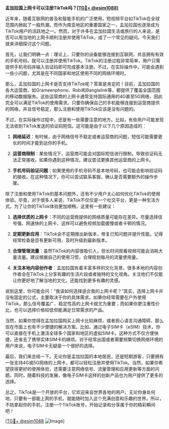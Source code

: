 **孟加拉国上网卡可以注册TikTok吗？[[TG💪+ @esim1088](https://t.me/s/esim1088)]**

近年来，随着互联网的普及和智能手机的广泛使用，短视频平台如TikTok在全球范围内掀起了一股热潮。而作为南亚地区的重要国家之一，孟加拉国也逐渐成为TikTok用户的活跃地之一。然而，对于许多在孟加拉国生活或旅行的人来说，是否可以用当地的上网卡顺利注册并使用TikTok，成了一个常见的疑问。今天我们就来详细探讨这个问题。

首先，让我们明确一点：理论上，只要你的设备能够连接到互联网，并且拥有有效的手机号码，就可以注册并使用TikTok。TikTok的注册过程非常简单，用户只需提供手机号码并输入验证码即可完成基本注册。不过，在实际操作中，可能会遇到一些小问题，尤其是在不同国家和地区使用不同的网络环境时。

那么，孟加拉国的上网卡是否支持TikTok呢？答案是肯定的！目前，孟加拉国的各大运营商，如Grameenphone、Robi和Banglalink等，都提供了覆盖全国范围的移动数据服务。这些运营商的上网卡通常支持国际通用的4G甚至5G网络，因此完全可以满足TikTok的使用需求。只要你确保自己的手机能够连接到运营商提供的网络，并且信号稳定，那么注册和使用TikTok应该是没有问题的。

不过，在实际操作过程中，还是有一些需要注意的地方。比如，有些用户可能发现无法收到TikTok发送的验证码短信。这可能是由于以下几个原因造成的：

1. **网络延迟**：有时候，由于网络信号不稳定或者运营商的问题，短信可能需要更长的时间才能到达你的手机。
   
2. **运营商限制**：某些情况下，运营商可能会对国际短信进行限制，导致验证码无法正常接收。如果你遇到这种情况，建议尝试更换其他运营商的上网卡。

3. **手机号码验证问题**：如果使用的手机号码不是本地号码，也可能会影响验证码的接收。在这种情况下，你可以尝试联系客服，确认是否需要额外的操作步骤。

除了注册和使用TikTok的基本问题外，还有不少用户关心如何优化TikTok的使用体验。毕竟，对于很多人来说，TikTok不仅仅是一个社交平台，更是一种生活方式。为了让你的TikTok体验更加顺畅，这里有一些建议：

1. **选择优质的上网卡**：不同的运营商提供的网络质量可能存在差异。尽量选择信号强、网速快的上网卡，这样可以避免视频加载缓慢或者卡顿的情况。

2. **定期更新应用**：TikTok会不定期推出新版本，修复已知问题并提升性能。记得经常检查是否有更新可用，及时升级到最新版本。

3. **合理管理流量**：虽然TikTok的内容很吸引人，但长时间观看视频可能会消耗大量流量。建议根据自己的使用习惯，合理规划每月的流量使用量。

4. **关注本地内容创作者**：孟加拉国有着丰富多样的文化背景，很多本地的内容创作者会在TikTok上分享有趣的生活片段或者独特的文化视角。关注他们不仅能让你更好地了解当地的文化，还能找到更多有趣的灵感。

说到这里，你可能会问：“我该如何选择适合我的上网卡呢？”其实，选择上网卡并没有固定的公式，主要取决于你的具体需求。如果你经常需要在户外使用TikTok，那么信号覆盖广、稳定性高的上网卡就尤为重要；而如果你更注重性价比，也可以选择价格较低但能满足日常需求的产品。

当然，如果你觉得在孟加拉国购买上网卡比较麻烦，或者担心语言沟通障碍，那么现在市面上也有不少便捷的解决方案。比如，通过电子SIM卡（eSIM）技术，你可以直接在手机上激活全球多个国家和地区的虚拟SIM卡。这种方式不仅方便快捷，还省去了携带实体SIM卡的麻烦。对于经常出国或者需要频繁切换网络环境的用户来说，电子SIM卡无疑是一个很好的选择。

最后，我们来总结一下。无论你是孟加拉国的本地居民，还是短期游客，只要拥有一张支持4G或5G网络的上网卡，都可以轻松注册并使用TikTok。当然，如果你希望获得更好的使用体验，还需要注意网络信号、流量管理和应用更新等方面的问题。同时，随着科技的发展，像电子SIM卡这样的创新产品也为用户提供了更多的选择。

总之，TikTok是一个开放的平台，它欢迎来自世界各地的用户。无论你身处何地，只要有一部能上网的手机，就能随时加入这个充满创意和乐趣的世界。所以，不妨拿起你的手机，注册一个TikTok账号，开始记录和分享属于你的精彩瞬间吧！

[[TG💪+ @esim1088](https://t.me/s/esim1088) ![Image](https://i.postimg.cc/4NQfJmqS/Snipaste-2025-05-13-00-14-12.png)]